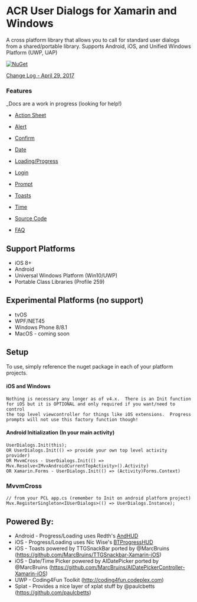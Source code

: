 ﻿# ACR User Dialogs for Xamarin and Windows

A cross platform library that allows you to call for standard user dialogs from a shared/portable library.
Supports Android, iOS, and Unified Windows Platform (UWP, UAP)

[![NuGet](https://img.shields.io/nuget/v/Acr.UserDialogs.svg?maxAge=2592000)](https://www.nuget.org/packages/Acr.UserDialogs/)

[Change Log - April 29, 2017](docs/changelog.md)

### Features

_Docs are a work in progress (looking for help!)

* [Action Sheet](docs/actionsheets.md)
* [Alert](docs/alerts.md)
* [Confirm](docs/confirm.md)
* [Date](docs/date.md)
* [Loading/Progress](docs/progress.md)
* [Login](docs/login.md)
* [Prompt](docs/prompt.md)
* [Toasts](docs/toasts.md)
* [Time](docs/time.md)

* [Source Code](https://github.com/aritchie/userdialogs/tree/master/src/Samples/Samples)
* [FAQ](docs/faq.md)


## Support Platforms

* iOS 8+
* Android
* Universal Windows Platform (Win10/UWP)
* Portable Class Libraries (Profile 259)

## Experimental Platforms (no support)
* tvOS
* WPF/NET45
* Windows Phone 8/8.1
* MacOS - coming soon

## Setup

To use, simply reference the nuget package in each of your platform projects.

#### iOS and Windows

    Nothing is necessary any longer as of v4.x.  There is an Init function for iOS but it is OPTIONAL and only required if you want/need to control
    the top level viewcontroller for things like iOS extensions.  Progress prompts will not use this factory function though!

#### Android Initialization (In your main activity)

    UserDialogs.Init(this);
    OR UserDialogs.Init(() => provide your own top level activity provider)
    OR MvvmCross - UserDialogs.Init(() => Mvx.Resolve<IMvxAndroidCurrentTopActivity>().Activity)
    OR Xamarin.Forms - UserDialogs.Init(() => (Activity)Forms.Context)

### MvvmCross

    // from your PCL app.cs (remember to Init on android platform project)
    Mvx.RegisterSingleton<IUserDialogs>(() => UserDialogs.Instance);


## Powered By:

* Android - Progress/Loading uses Redth's [AndHUD](https://github.com/Redth/AndHUD)
* iOS - Progress/Loading uses Nic Wise's [BTProgressHUD](https://github.com/nicwise/BTProgressHUD)
* iOS - Toasts powered by TTGSnackBar ported by @MarcBruins (https://github.com/MarcBruins/TTGSnackbar-Xamarin-iOS)
* iOS - Date/Time Picker powered by AIDatePicker ported by @MarcBruins (https://github.com/MarcBruins/AIDatePickerController-Xamarin-iOS)
* UWP - Coding4Fun Toolkit (http://coding4fun.codeplex.com)
* Splat - Provides a nice layer of xplat stuff by @paulcbetts (https://github.com/paulcbetts) 
